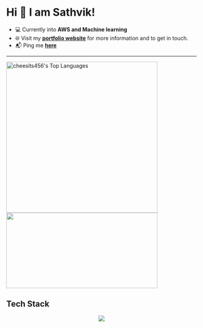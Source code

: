 
# Hi 👋 I am Sathvik! 

- 💻 Currently into **AWS and Machine learning** <br>
- 🌐 Visit my [**portfolio website**](https://sathvikprofile.vercel.app/) for more information and to get in touch.
- 📬 Ping me [ **here** ](mailto:sathvik902@gmail.com)

---

<p align="left">

  <img src="https://cheesits456-readme-stats.vercel.app/api/top-langs?username=sathvik902&layout=compact&card_width=275&hide_border=false&theme=github_dark&langs_count=10&hide=c,meson,makefile,m4&exclude_repo=github-readme-stats,BitJanitor,github-activity-readme,fancy-git,challengeBot" alt="cheesits456's Top Languages" width="400">
  <img src="https://github-readme-streak-stats.herokuapp.com?user=sathvik902&theme=dark&hide_border=false" width="400" height="200">
</p>

## Tech Stack
<div align="center">
  
<a href="https://skillicons.dev">
  <img src="https://skillicons.dev/icons?i=javascript,react,expressjs,nodejs,tailwind,ts,tensorflow,python,cpp,mongodb,aws,postman,git" />
</a>
  
</div>
